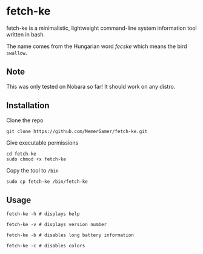 # fetch-ke

fetch-ke is a minimalistic, lightweight command-line system information tool written in bash.

The name comes from the Hungarian word <i>fecske</i> which means the bird `swallow`.

## Note

This was only tested on Nobara so far! It should work on any distro.

## Installation

Clone the repo

```console
git clone https://github.com/MemerGamer/fetch-ke.git
```

Give executable permissions

```console
cd fetch-ke
sudo chmod +x fetch-ke
```

Copy the tool to `/bin`

```console
sudo cp fetch-ke /bin/fetch-ke
```

## Usage

```console
fetch-ke -h # displays help

fetch-ke -v # displays version number

fetch-ke -b # disables long battery information

fetch-ke -c # disables colors
```
